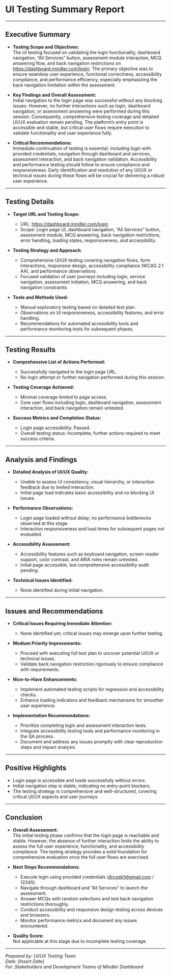# UI Testing Summary Report

---

## Executive Summary

- **Testing Scope and Objectives:**  
  The UI testing focused on validating the login functionality, dashboard navigation, “All Services” button, assessment module interaction, MCQ answering flow, and back navigation restrictions on https://dashboard.mindler.com/login. The primary objective was to ensure seamless user experience, functional correctness, accessibility compliance, and performance efficiency, especially emphasizing the back navigation limitation within the assessment.

- **Key Findings and Overall Assessment:**  
  Initial navigation to the login page was successful without any blocking issues. However, no further interactions such as login, dashboard navigation, or assessment answering were performed during this session. Consequently, comprehensive testing coverage and detailed UI/UX evaluation remain pending. The platform’s entry point is accessible and stable, but critical user flows require execution to validate functionality and user experience fully.

- **Critical Recommendations:**  
  Immediate continuation of testing is essential, including login with provided credentials, navigation through dashboard and services, assessment interaction, and back navigation validation. Accessibility and performance testing should follow to ensure compliance and responsiveness. Early identification and resolution of any UI/UX or technical issues during these flows will be crucial for delivering a robust user experience.

---

## Testing Details

- **Target URL and Testing Scope:**  
  - URL: https://dashboard.mindler.com/login  
  - Scope: Login page UI, dashboard navigation, “All Services” button, assessment module, MCQ answering, back navigation restrictions, error handling, loading states, responsiveness, and accessibility.

- **Testing Strategy and Approach:**  
  - Comprehensive UI/UX testing covering navigation flows, form interactions, responsive design, accessibility compliance (WCAG 2.1 AA), and performance observations.  
  - Focused validation of user journeys including login, service navigation, assessment initiation, MCQ answering, and back navigation constraints.

- **Tools and Methods Used:**  
  - Manual exploratory testing based on detailed test plan.  
  - Observations on UI responsiveness, accessibility features, and error handling.  
  - Recommendations for automated accessibility tools and performance monitoring tools for subsequent phases.

---

## Testing Results

- **Comprehensive List of Actions Performed:**  
  - Successfully navigated to the login page URL.  
  - No login attempt or further navigation performed during this session.

- **Testing Coverage Achieved:**  
  - Minimal coverage limited to page access.  
  - Core user flows including login, dashboard navigation, assessment interaction, and back navigation remain untested.

- **Success Metrics and Completion Status:**  
  - Login page accessibility: Passed.  
  - Overall testing status: Incomplete; further actions required to meet success criteria.

---

## Analysis and Findings

- **Detailed Analysis of UI/UX Quality:**  
  - Unable to assess UI consistency, visual hierarchy, or interaction feedback due to limited interaction.  
  - Initial page load indicates basic accessibility and no blocking UI issues.

- **Performance Observations:**  
  - Login page loaded without delay; no performance bottlenecks observed at this stage.  
  - Interaction responsiveness and load times for subsequent pages not evaluated.

- **Accessibility Assessment:**  
  - Accessibility features such as keyboard navigation, screen reader support, color contrast, and ARIA roles remain untested.  
  - Initial page accessible, but comprehensive accessibility audit pending.

- **Technical Issues Identified:**  
  - None identified during initial navigation.

---

## Issues and Recommendations

- **Critical Issues Requiring Immediate Attention:**  
  - None identified yet; critical issues may emerge upon further testing.

- **Medium Priority Improvements:**  
  - Proceed with executing full test plan to uncover potential UI/UX or technical issues.  
  - Validate back navigation restriction rigorously to ensure compliance with requirements.

- **Nice-to-Have Enhancements:**  
  - Implement automated testing scripts for regression and accessibility checks.  
  - Enhance loading indicators and feedback mechanisms for smoother user experience.

- **Implementation Recommendations:**  
  - Prioritize completing login and assessment interaction tests.  
  - Integrate accessibility testing tools and performance monitoring in the QA process.  
  - Document and address any issues promptly with clear reproduction steps and impact analysis.

---

## Positive Highlights

- Login page is accessible and loads successfully without errors.  
- Initial navigation step is stable, indicating no entry-point blockers.  
- The testing strategy is comprehensive and well-structured, covering critical UI/UX aspects and user journeys.

---

## Conclusion

- **Overall Assessment:**  
  The initial testing phase confirms that the login page is reachable and stable. However, the absence of further interaction limits the ability to assess the full user experience, functionality, and accessibility compliance. The testing strategy provides a solid foundation for comprehensive evaluation once the full user flows are exercised.

- **Next Steps Recommendations:**  
  - Execute login using provided credentials (drcode1@gmail.com / 12345).  
  - Navigate through dashboard and “All Services” to launch the assessment.  
  - Answer MCQs with random selections and test back navigation restrictions thoroughly.  
  - Conduct accessibility and responsive design testing across devices and browsers.  
  - Monitor performance metrics and document any issues encountered.

- **Quality Score:**  
  Not applicable at this stage due to incomplete testing coverage.

---

*Prepared by: UI/UX Testing Team*  
*Date: [Insert Date]*  
*For: Stakeholders and Development Teams of Mindler Dashboard*